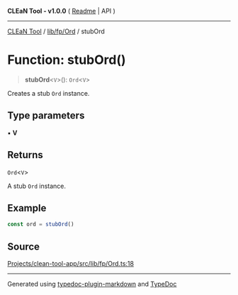 **CLEaN Tool - v1.0.0** ( [Readme](../../../../README.md) \| API )

***

[CLEaN Tool](../../../../modules.md) / [lib/fp/Ord](../README.md) / stubOrd

# Function: stubOrd()

> **stubOrd**\<`V`\>(): `Ord`\<`V`\>

Creates a stub `Ord` instance.

## Type parameters

▪ **V**

## Returns

`Ord`\<`V`\>

A stub `Ord` instance.

## Example

```ts
const ord = stubOrd()
```

## Source

[Projects/clean-tool-app/src/lib/fp/Ord.ts:18](https://github.com/yuckyh/clean-tool-app/)

***

Generated using [typedoc-plugin-markdown](https://www.npmjs.com/package/typedoc-plugin-markdown) and [TypeDoc](https://typedoc.org/)
